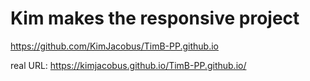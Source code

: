 # Kim makes the responsive project

https://github.com/KimJacobus/TimB-PP.github.io

real URL: https://kimjacobus.github.io/TimB-PP.github.io/
